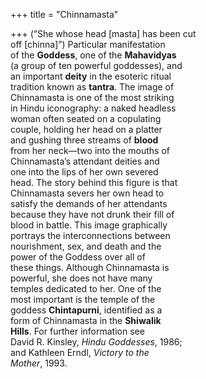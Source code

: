 +++
title = "Chinnamasta"

+++
(“She whose head [masta] has been cut  
off [chinna]”) Particular manifestation  
of the **Goddess**, one of the **Mahavidyas**  
(a group of ten powerful goddesses), and  
an important **deity** in the esoteric ritual  
tradition known as **tantra**. The image of  
Chinnamasta is one of the most striking  
in Hindu iconography: a naked headless  
woman often seated on a copulating  
couple, holding her head on a platter  
and gushing three streams of **blood**  
from her neck—two into the mouths of  
Chinnamasta’s attendant deities and  
one into the lips of her own severed  
head. The story behind this figure is that  
Chinnamasta severs her own head to  
satisfy the demands of her attendants  
because they have not drunk their fill of  
blood in battle. This image graphically  
portrays the interconnections between  
nourishment, sex, and death and the  
power of the Goddess over all of  
these things. Although Chinnamasta is  
powerful, she does not have many  
temples dedicated to her. One of the  
most important is the temple of the  
goddess **Chintapurni**, identified as a  
form of Chinnamasta in the **Shiwalik**  
**Hills**. For further information see  
David R. Kinsley, *Hindu Goddesses*, 1986;  
and Kathleen Erndl, *Victory to the*  
*Mother*, 1993.